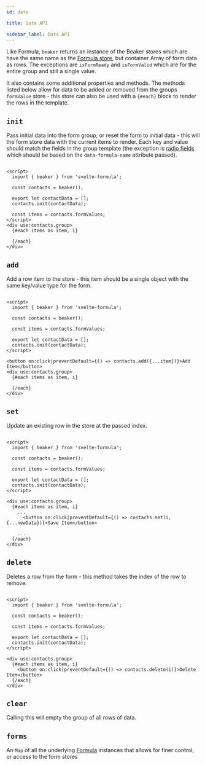 ```yaml
---
id: data

title: Data API

sidebar_label: Data API
---
```


Like Formula, `beaker` returns an instance of the Beaker stores which are have the same name as
the [Formula store](../stores/stores.md), but container Array of form data as rows. The exceptions are
`isFormReady` and `isFormValid` which are for the entire group and still a single value.

It also contains some additional properties and methods. The methods listed below allow for data to be added or removed
from the groups `formValue` store - this store can also be used with a `{#each}` block to render the rows in the
template.

## `init`

Pass initial data into the form group, or reset the form to initial data - this will the form store data with the
current items to render. Each key and value should match the fields in the group template (the exception
is [radio fields](./groups.md) which should be based on the `data-formula-name` attribute passed).

```svelte

<script>
  import { beaker } from 'svelte-formula';

  const contacts = beaker();

  export let contactData = [];
  contacts.init(contactData);

  const items = contacts.formValues;
</script>
<div use:contacts.group>
  {#each items as item, i}

  {/each}
</div>
```

## `add`

Add a row item to the store - this item should be a single object with the same key/value type for the form.

```svelte

<script>
  import { beaker } from 'svelte-formula';

  const contacts = beaker();

  const items = contacts.formValues;

  export let contactData = [];
  contacts.init(contactData);
</script>

<button on:click|preventDefault={() => contacts.add({...item})}>Add Item</button>
<div use:contacts.group>
  {#each items as item, i}

  {/each}
</div>
```

## `set`

Update an existing row in the store at the passed index.

```svelte

<script>
  import { beaker } from 'svelte-formula';

  const contacts = beaker();

  const items = contacts.formValues;

  export let contactData = [];
  contacts.init(contactData);
</script>

<div use:contacts.group>
  {#each items as item, i}
    ...
      <button on:click|preventDefault={() => contacts.set(i, {...newData})}>Save Item</button>

    ...
  {/each}
</div>
```

## `delete`

Deletes a row from the form - this method takes the index of the row to remove.

```svelte

<script>
  import { beaker } from 'svelte-formula';

  const contacts = beaker();

  const items = contacts.formValues;

  export let contactData = [];
  contacts.init(contactData);
</script>

<div use:contacts.group>
  {#each items as item, i}
    <button on:click|preventDefault={() => contacts.delete(i)}>Delete Item</button>
  {/each}
</div>
```

## `clear`

Calling this will empty the group of all rows of data.

## `forms`

An `Map` of all the underlying [Formula](../formula.md) instances that allows for finer control, or access to the form
stores
